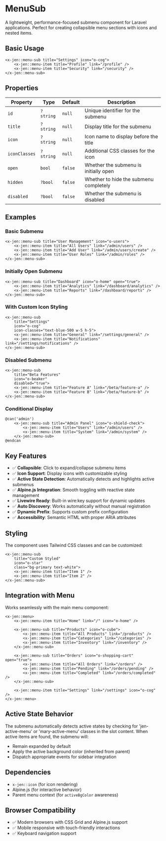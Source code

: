 # MenuSub

A lightweight, performance-focused submenu component for Laravel applications. Perfect for creating collapsible menu sections with icons and nested items.

## Basic Usage

```blade
<x-jen::menu-sub title="Settings" icon="o-cog">
    <x-jen::menu-item title="Profile" link="/profile" />
    <x-jen::menu-item title="Security" link="/security" />
</x-jen::menu-sub>
```

## Properties

| Property      | Type      | Default | Description                            |
| ------------- | --------- | ------- | -------------------------------------- |
| `id`          | `?string` | `null`  | Unique identifier for the submenu      |
| `title`       | `?string` | `null`  | Display title for the submenu          |
| `icon`        | `?string` | `null`  | Icon name to display before the title  |
| `iconClasses` | `?string` | `null`  | Additional CSS classes for the icon    |
| `open`        | `bool`    | `false` | Whether the submenu is initially open  |
| `hidden`      | `?bool`   | `false` | Whether to hide the submenu completely |
| `disabled`    | `?bool`   | `false` | Whether the submenu is disabled        |

## Examples

### Basic Submenu

```blade
<x-jen::menu-sub title="User Management" icon="o-users">
    <x-jen::menu-item title="All Users" link="/admin/users" />
    <x-jen::menu-item title="Add User" link="/admin/users/create" />
    <x-jen::menu-item title="User Roles" link="/admin/roles" />
</x-jen::menu-sub>
```

### Initially Open Submenu

```blade
<x-jen::menu-sub title="Dashboard" icon="o-home" open="true">
    <x-jen::menu-item title="Analytics" link="/dashboard/analytics" />
    <x-jen::menu-item title="Reports" link="/dashboard/reports" />
</x-jen::menu-sub>
```

### With Custom Icon Styling

```blade
<x-jen::menu-sub
    title="Settings"
    icon="o-cog"
    icon-classes="text-blue-500 w-5 h-5">
    <x-jen::menu-item title="General" link="/settings/general" />
    <x-jen::menu-item title="Notifications" link="/settings/notifications" />
</x-jen::menu-sub>
```

### Disabled Submenu

```blade
<x-jen::menu-sub
    title="Beta Features"
    icon="o-beaker"
    disabled="true">
    <x-jen::menu-item title="Feature A" link="/beta/feature-a" />
    <x-jen::menu-item title="Feature B" link="/beta/feature-b" />
</x-jen::menu-sub>
```

### Conditional Display

```blade
@can('admin')
    <x-jen::menu-sub title="Admin Panel" icon="o-shield-check">
        <x-jen::menu-item title="Users" link="/admin/users" />
        <x-jen::menu-item title="System" link="/admin/system" />
    </x-jen::menu-sub>
@endcan
```

## Key Features

-   ✅ **Collapsible**: Click to expand/collapse submenu items
-   ✅ **Icon Support**: Display icons with customizable styling
-   ✅ **Active State Detection**: Automatically detects and highlights active submenus
-   ✅ **Alpine.js Integration**: Smooth toggling with reactive state management
-   ✅ **Livewire Ready**: Built-in wire:key support for dynamic updates
-   ✅ **Auto Discovery**: Works automatically without manual registration
-   ✅ **Dynamic Prefix**: Supports custom prefix configuration
-   ✅ **Accessibility**: Semantic HTML with proper ARIA attributes

## Styling

The component uses Tailwind CSS classes and can be customized:

```blade
<x-jen::menu-sub
    title="Custom Styled"
    icon="o-star"
    class="bg-primary text-white">
    <x-jen::menu-item title="Item 1" />
    <x-jen::menu-item title="Item 2" />
</x-jen::menu-sub>
```

## Integration with Menu

Works seamlessly with the main menu component:

```blade
<x-jen::menu>
    <x-jen::menu-item title="Home" link="/" icon="o-home" />

    <x-jen::menu-sub title="Products" icon="o-cube">
        <x-jen::menu-item title="All Products" link="/products" />
        <x-jen::menu-item title="Categories" link="/categories" />
        <x-jen::menu-item title="Inventory" link="/inventory" />
    </x-jen::menu-sub>

    <x-jen::menu-sub title="Orders" icon="o-shopping-cart" open="true">
        <x-jen::menu-item title="All Orders" link="/orders" />
        <x-jen::menu-item title="Pending" link="/orders/pending" />
        <x-jen::menu-item title="Completed" link="/orders/completed" />
    </x-jen::menu-sub>

    <x-jen::menu-item title="Settings" link="/settings" icon="o-cog" />
</x-jen::menu>
```

## Active State Behavior

The submenu automatically detects active states by checking for 'jen-active-menu' or 'mary-active-menu' classes in the slot content. When active items are found, the submenu will:

-   Remain expanded by default
-   Apply the active background color (inherited from parent)
-   Dispatch appropriate events for sidebar integration

## Dependencies

-   `x-jen::icon` (for icon rendering)
-   Alpine.js (for interactive behavior)
-   Parent menu context (for `activeBgColor` awareness)

## Browser Compatibility

-   ✅ Modern browsers with CSS Grid and Alpine.js support
-   ✅ Mobile responsive with touch-friendly interactions
-   ✅ Keyboard navigation support
